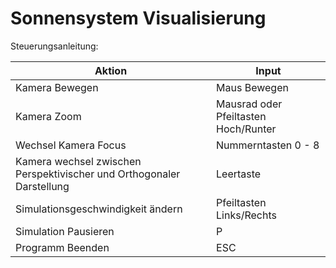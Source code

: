 # Sonnensystem Visualisierung

Steuerungsanleitung:

|Aktion|Input|
|---|---|
|Kamera Bewegen | Maus Bewegen|
|Kamera Zoom|Mausrad oder Pfeiltasten Hoch/Runter|
|Wechsel Kamera Focus| Nummerntasten 0 - 8|
|Kamera wechsel zwischen Perspektivischer und Orthogonaler Darstellung| Leertaste|
|Simulationsgeschwindigkeit ändern|Pfeiltasten Links/Rechts|
|Simulation Pausieren|P|
|Programm Beenden| ESC|
